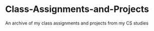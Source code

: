 # Class-Assignments-and-Projects
An archive of my class assignments and projects from my CS studies

